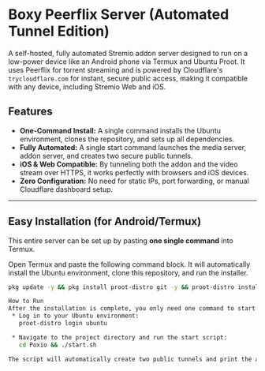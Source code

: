 # Boxy Peerflix Server (Automated Tunnel Edition)

A self-hosted, fully automated Stremio addon server designed to run on a low-power device like an Android phone via Termux and Ubuntu Proot. It uses Peerflix for torrent streaming and is powered by Cloudflare's `trycloudflare.com` for instant, secure public access, making it compatible with any device, including Stremio Web and iOS.

## Features

-   **One-Command Install:** A single command installs the Ubuntu environment, clones the repository, and sets up all dependencies.
-   **Fully Automated:** A single start command launches the media server, addon server, and creates two secure public tunnels.
-   **iOS & Web Compatible:** By tunneling both the addon and the video stream over HTTPS, it works perfectly with browsers and iOS devices.
-   **Zero Configuration:** No need for static IPs, port forwarding, or manual Cloudflare dashboard setup.

***

## Easy Installation (for Android/Termux)

This entire server can be set up by pasting **one single command** into Termux.

Open Termux and paste the following command block. It will automatically install the Ubuntu environment, clone this repository, and run the installer.

```bash
pkg update -y && pkg install proot-distro git -y && proot-distro install ubuntu && proot-distro login ubuntu -- bash -c "apt-get update -y && apt-get install git -y && git clone [https://github.com/Boxytd/Poxio.git](https://github.com/Boxytd/Poxio.git) && cd Poxio && chmod +x install.sh && ./install.sh"

How to Run
After the installation is complete, you only need one command to start the entire server.
 * Log in to your Ubuntu environment:
   proot-distro login ubuntu

 * Navigate to the project directory and run the start script:
   cd Poxio && ./start.sh

The script will automatically create two public tunnels and print the addon installation URL. Use this URL to install the addon in Stremio on any device (iOS, Web, TV, etc.).

